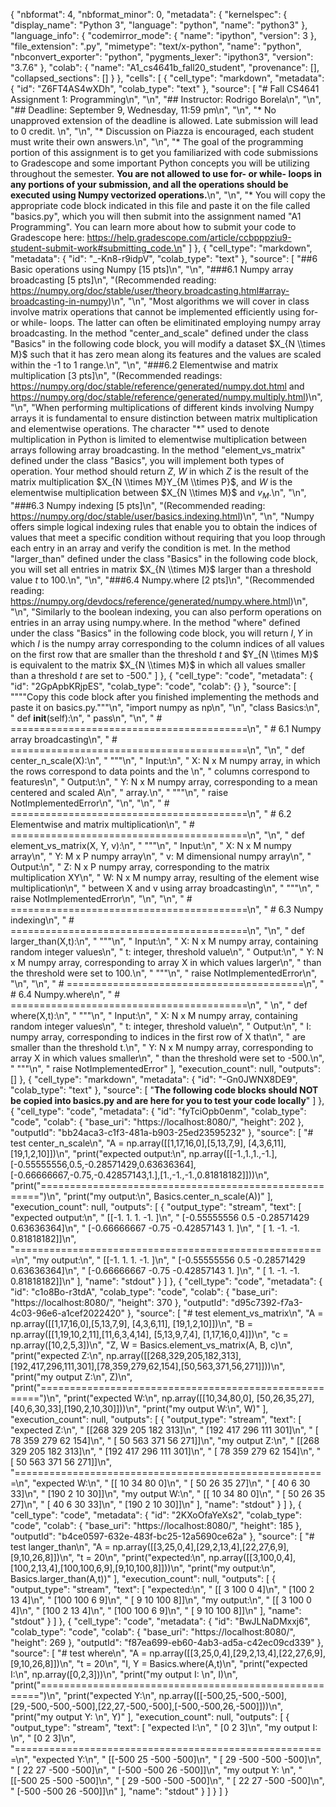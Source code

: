{
  "nbformat": 4,
  "nbformat_minor": 0,
  "metadata": {
    "kernelspec": {
      "display_name": "Python 3",
      "language": "python",
      "name": "python3"
    },
    "language_info": {
      "codemirror_mode": {
        "name": "ipython",
        "version": 3
      },
      "file_extension": ".py",
      "mimetype": "text/x-python",
      "name": "python",
      "nbconvert_exporter": "python",
      "pygments_lexer": "ipython3",
      "version": "3.7.6"
    },
    "colab": {
      "name": "A1_cs4641b_fall20_student",
      "provenance": [],
      "collapsed_sections": []
    }
  },
  "cells": [
    {
      "cell_type": "markdown",
      "metadata": {
        "id": "Z6FT4AS4wXDh",
        "colab_type": "text"
      },
      "source": [
        "# Fall CS4641 Assignment 1: Programming\n",
        "\n",
        "## Instructor: Rodrigo Borela\n",
        "\n",
        "## Deadline: September 9, Wednesday, 11:59 pm\n",
        "\n",
        "* No unapproved extension of the deadline is allowed. Late submission will lead to 0 credit. \n",
        "\n",
        "* Discussion on Piazza is encouraged, each student must write their own answers.\n",
        "\n",
        "* The goal of the programming portion of this assignment is to get you familiarized with code submissions to Gradescope and some important Python concepts you will be utilizing throughout the semester. **You are not allowed to use for- or while- loops in any portions of your submission, and all the operations should be executed using Numpy vectorized operations.**\n",
        "\n",
        "* You will copy the appropriate code block indicated in this file and paste it on the file called \"basics.py\", which you will then submit into the assignment named \"A1 Programming\". You can learn more about how to submit your code to Gradescope here: https://help.gradescope.com/article/ccbpppziu9-student-submit-work#submitting_code.\n"
      ]
    },
    {
      "cell_type": "markdown",
      "metadata": {
        "id": "_-Kn8-r9idpV",
        "colab_type": "text"
      },
      "source": [
        "##6 Basic operations using Numpy [15 pts]\n",
        "\n",
        "###6.1 Numpy array broadcasting [5 pts]\n",
        "(Recommended reading: https://numpy.org/doc/stable/user/theory.broadcasting.html#array-broadcasting-in-numpy)\n",
        "\n",
        "Most algorithms we will cover in class involve matrix operations that cannot be implemented efficiently using for- or while- loops. The latter can often be elimitinated employing numpy array broadcasting. In the method \"center_and_scale\" defined under the class \"Basics\" in the following code block, you will modify a dataset $X_{N \\times M}$ such that it has zero mean along its features and the values are scaled within the -1 to 1 range.\n",
        "\n",
        "###6.2 Elementwise and matrix multiplication [3 pts]\n",
        "(Recommended readings: https://numpy.org/doc/stable/reference/generated/numpy.dot.html and https://numpy.org/doc/stable/reference/generated/numpy.multiply.html)\n",
        "\n",
        "When performing multiplications of different kinds involving Numpy arrays it is fundamental to ensure distinction between matrix multiplication and elementwise operations. The character \"*\" used to denote multiplication in Python is limited to elementwise multiplication between arrays following array broadcasting. In the method \"element_vs_matrix\" defined under the class \"Basics\", you will implement both types of operation. Your method should return $Z$, $W$ in which $Z$ is the result of the matrix multiplication $X_{N \\times M}Y_{M \\times P}$, and $W$ is the elementwise multiplication between $X_{N \\times M}$ and $v_M$.\n",
        "\n",
        "###6.3 Numpy indexing [5 pts]\n",
        "(Recommended reading: https://numpy.org/doc/stable/user/basics.indexing.html)\n",
        "\n",
        "Numpy offers simple logical indexing rules that enable you to obtain the indices of values that meet a specific condition without requiring that you loop through each entry in an array and verify the condition is met. In the method \"larger_than\" defined under the class \"Basics\" in the following code block, you will set all entries in matrix $X_{N \\times M}$ larger than a threshold value $t$ to 100.\n",
        "\n",
        "###6.4 Numpy.where [2 pts]\n",
        "(Recommended reading: https://numpy.org/devdocs/reference/generated/numpy.where.html)\n",
        "\n",
        "Similarly to the boolean indexing, you can also perform operations on entries in an array using numpy.where. In the method \"where\" defined under the class \"Basics\" in the following code block, you will return $I,Y$ in which $I$ is the numpy array corresponding to the column indices of all values on the first row that are smaller than the threshold $t$ and $Y_{N \\times M}$ is equivalent to the matrix $X_{N \\times M}$ in which all values smaller than a threshold $t$ are set to -500."
      ]
    },
    {
      "cell_type": "code",
      "metadata": {
        "id": "2GpApbKRjpES",
        "colab_type": "code",
        "colab": {}
      },
      "source": [
        "\"\"\"Copy this code block after you finished implementing the methods and paste it on basics.py.\"\"\"\n",
        "import numpy as np\n",
        "\n",
        "class Basics:\n",
        "    def __init__(self):\n",
        "        pass\n",
        "\n",
        "    # =========================================\n",
        "    # 6.1 Numpy array broadcasting\n",
        "    # =========================================\n",
        "\n",
        "    def center_n_scale(X):\n",
        "        \"\"\"\n",
        "        Input:\n",
        "            X: N x M numpy array, in which the rows correspond to data points and the \n",
        "            columns correspond to features\n",
        "        Output:\n",
        "            Y: N x M numpy array, corresponding to a mean centered and scaled A\n",
        "            array.\n",
        "        \"\"\"\n",
        "        raise NotImplementedError\n",
        "\n",
        "\n",
        "    # =========================================\n",
        "    # 6.2 Elementwise and matrix multiplication\n",
        "    # =========================================\n",
        "\n",
        "    def element_vs_matrix(X, Y, v):\n",
        "        \"\"\"\n",
        "        Input:\n",
        "            X: N x M numpy array\n",
        "            Y: M x P numpy array\n",
        "            v: M dimensional numpy array\n",
        "        Output:\n",
        "            Z: N x P numpy array, corresponding to the matrix multiplication XY\n",
        "            W: N x M numpy array, resulting of the element wise multiplication\n",
        "            between X and v using array broadcasting\n",
        "        \"\"\"\n",
        "        raise NotImplementedError\n",
        "\n",
        "\n",
        "    # =========================================\n",
        "    # 6.3 Numpy indexing\n",
        "    # =========================================\n",
        "\n",
        "    def larger_than(X,t):\n",
        "        \"\"\"\n",
        "        Input:\n",
        "            X: N x M numpy array, containing random integer values\n",
        "            t: integer, threshold value\n",
        "        Output:\n",
        "            Y: N x M numpy array, corresponding to array X in which values larger\n",
        "            than the threshold were set to 100.\n",
        "        \"\"\"\n",
        "        raise NotImplementedError\n",
        "\n",
        "\n",
        "    # =========================================\n",
        "    # 6.4 Numpy.where\n",
        "    # =========================================\n",
        "    \n",
        "    def where(X,t):\n",
        "        \"\"\"\n",
        "        Input:\n",
        "            X: N x M numpy array, containing random integer values\n",
        "            t: integer, threshold value\n",
        "        Output:\n",
        "            I: numpy array, corresponding to indices in the first row of X that\n",
        "            are smaller than the threshold t.\n",
        "            Y: N x M numpy array, corresponding to array X in which values smaller\n",
        "            than the threshold were set to -500.\n",
        "        \"\"\"\n",
        "        raise NotImplementedError"
      ],
      "execution_count": null,
      "outputs": []
    },
    {
      "cell_type": "markdown",
      "metadata": {
        "id": "-Gn0JWNX8DE9",
        "colab_type": "text"
      },
      "source": [
        "**The following code blocks should NOT be copied into basics.py and are here for you to test your code locally**"
      ]
    },
    {
      "cell_type": "code",
      "metadata": {
        "id": "fyTciOpb0enm",
        "colab_type": "code",
        "colab": {
          "base_uri": "https://localhost:8080/",
          "height": 202
        },
        "outputId": "bb24aca3-c1f3-481a-b903-25ed23595232"
      },
      "source": [
        "# test center_n_scale\n",
        "A = np.array([[1,17,16,0],[5,13,7,9], [4,3,6,11],[19,1,2,10]])\n",
        "print(\"expected output:\\n\", np.array([[-1.,1.,1.,-1.],[-0.55555556,0.5,-0.28571429,0.63636364],[-0.66666667,-0.75,-0.42857143,1.],[1.,-1.,-1.,0.81818182]]))\n",
        "print(\"======================================================\")\n",
        "print(\"my output:\\n\", Basics.center_n_scale(A))"
      ],
      "execution_count": null,
      "outputs": [
        {
          "output_type": "stream",
          "text": [
            "expected output:\n",
            " [[-1.          1.          1.         -1.        ]\n",
            " [-0.55555556  0.5        -0.28571429  0.63636364]\n",
            " [-0.66666667 -0.75       -0.42857143  1.        ]\n",
            " [ 1.         -1.         -1.          0.81818182]]\n",
            "======================================================\n",
            "my output:\n",
            " [[-1.          1.          1.         -1.        ]\n",
            " [-0.55555556  0.5        -0.28571429  0.63636364]\n",
            " [-0.66666667 -0.75       -0.42857143  1.        ]\n",
            " [ 1.         -1.         -1.          0.81818182]]\n"
          ],
          "name": "stdout"
        }
      ]
    },
    {
      "cell_type": "code",
      "metadata": {
        "id": "c1o8Bo-r3tdA",
        "colab_type": "code",
        "colab": {
          "base_uri": "https://localhost:8080/",
          "height": 370
        },
        "outputId": "d95c7392-f7a3-4c03-96e6-a1cef2022420"
      },
      "source": [
        "# test element_vs_matrix\n",
        "A = np.array([[1,17,16,0],[5,13,7,9], [4,3,6,11], [19,1,2,10]])\n",
        "B = np.array([[1,19,10,2,11],[11,6,3,4,14], [5,13,9,7,4], [1,17,16,0,4]])\n",
        "c = np.array([10,2,5,3])\n",
        "Z, W = Basics.element_vs_matrix(A, B, c)\n",
        "print(\"expected Z:\\n\", np.array([[268,329,205,182,313], [192,417,296,111,301],[78,359,279,62,154],[50,563,371,56,271]]))\n",
        "print(\"my output Z:\\n\", Z)\n",
        "print(\"======================================================\")\n",
        "print(\"expected W:\\n\", np.array([[10,34,80,0], [50,26,35,27],[40,6,30,33],[190,2,10,30]]))\n",
        "print(\"my output W:\\n\", W)"
      ],
      "execution_count": null,
      "outputs": [
        {
          "output_type": "stream",
          "text": [
            "expected Z:\n",
            " [[268 329 205 182 313]\n",
            " [192 417 296 111 301]\n",
            " [ 78 359 279  62 154]\n",
            " [ 50 563 371  56 271]]\n",
            "my output Z:\n",
            " [[268 329 205 182 313]\n",
            " [192 417 296 111 301]\n",
            " [ 78 359 279  62 154]\n",
            " [ 50 563 371  56 271]]\n",
            "======================================================\n",
            "expected W:\n",
            " [[ 10  34  80   0]\n",
            " [ 50  26  35  27]\n",
            " [ 40   6  30  33]\n",
            " [190   2  10  30]]\n",
            "my output W:\n",
            " [[ 10  34  80   0]\n",
            " [ 50  26  35  27]\n",
            " [ 40   6  30  33]\n",
            " [190   2  10  30]]\n"
          ],
          "name": "stdout"
        }
      ]
    },
    {
      "cell_type": "code",
      "metadata": {
        "id": "2KXoOfaYeXs2",
        "colab_type": "code",
        "colab": {
          "base_uri": "https://localhost:8080/",
          "height": 185
        },
        "outputId": "b4ce0597-632e-483f-bc25-12a5690ce62a"
      },
      "source": [
        "# test langer_than\n",
        "A = np.array([[3,25,0,4],[29,2,13,4],[22,27,6,9],[9,10,26,8]])\n",
        "t = 20\n",
        "print(\"expected:\\n\", np.array([[3,100,0,4],[100,2,13,4],[100,100,6,9],[9,10,100,8]]))\n",
        "print(\"my output:\\n\", Basics.larger_than(A,t))"
      ],
      "execution_count": null,
      "outputs": [
        {
          "output_type": "stream",
          "text": [
            "expected:\n",
            " [[  3 100   0   4]\n",
            " [100   2  13   4]\n",
            " [100 100   6   9]\n",
            " [  9  10 100   8]]\n",
            "my output:\n",
            " [[  3 100   0   4]\n",
            " [100   2  13   4]\n",
            " [100 100   6   9]\n",
            " [  9  10 100   8]]\n"
          ],
          "name": "stdout"
        }
      ]
    },
    {
      "cell_type": "code",
      "metadata": {
        "id": "BwJLNaDMxxj6",
        "colab_type": "code",
        "colab": {
          "base_uri": "https://localhost:8080/",
          "height": 269
        },
        "outputId": "f87ea699-eb60-4ab3-ad5a-c42ec09cd339"
      },
      "source": [
        "# test where\n",
        "A = np.array([[3,25,0,4],[29,2,13,4],[22,27,6,9],[9,10,26,8]])\n",
        "t = 20\n",
        "I, Y = Basics.where(A,t)\n",
        "print(\"expected I:\\n\", np.array([0,2,3]))\n",
        "print(\"my output I: \\n\", I)\n",
        "print(\"======================================================\")\n",
        "print(\"expected Y:\\n\", np.array([[-500,25,-500,-500],[29,-500,-500,-500],[22,27,-500,-500],[-500,-500,26,-500]]))\n",
        "print(\"my output Y: \\n\", Y)"
      ],
      "execution_count": null,
      "outputs": [
        {
          "output_type": "stream",
          "text": [
            "expected I:\n",
            " [0 2 3]\n",
            "my output I: \n",
            " [0 2 3]\n",
            "======================================================\n",
            "expected Y:\n",
            " [[-500   25 -500 -500]\n",
            " [  29 -500 -500 -500]\n",
            " [  22   27 -500 -500]\n",
            " [-500 -500   26 -500]]\n",
            "my output Y: \n",
            " [[-500   25 -500 -500]\n",
            " [  29 -500 -500 -500]\n",
            " [  22   27 -500 -500]\n",
            " [-500 -500   26 -500]]\n"
          ],
          "name": "stdout"
        }
      ]
    }
  ]
}